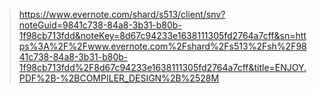 > https://www.evernote.com/shard/s513/client/snv?noteGuid=9841c738-84a8-3b31-b80b-1f98cb713fdd&noteKey=8d67c94233e1638111305fd2764a7cff&sn=https%3A%2F%2Fwww.evernote.com%2Fshard%2Fs513%2Fsh%2F9841c738-84a8-3b31-b80b-1f98cb713fdd%2F8d67c94233e1638111305fd2764a7cff&title=ENJOY.PDF%2B-%2BCOMPILER_DESIGN%2B%2528M
